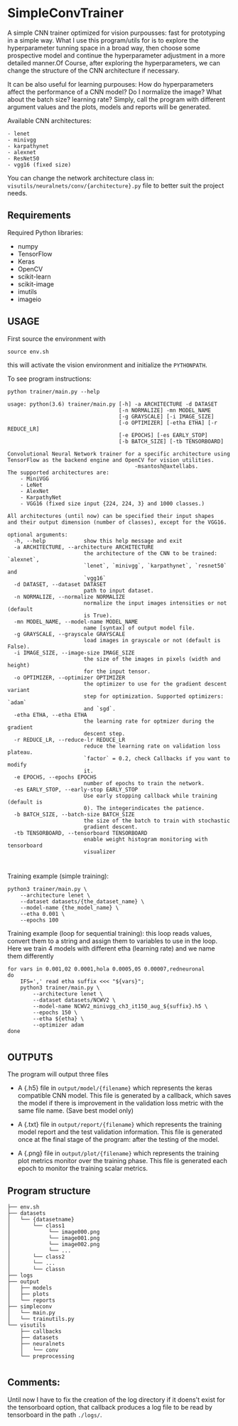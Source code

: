 # SimpleConvTrainer

A simple CNN trainer optimized for vision purpousses: fast for prototyping
in a simple way.
What I use this program/utils for is to explore the hyperparameter tunning space
in a broad way,
then choose some prospective model and continue the hyperparameter adjustment 
in a more detailed manner.Of Course, after exploring the hyperparameters, we can change the structure of the
CNN architecture if necessary.


It can be also useful for learning purpouses: How do hyperparameters affect the
performance of a CNN model? Do I normalize the image? What about the batch size?
learning rate?
Simply, call the program with different argument
values and the plots, models and reports will be generated.


Available CNN architectures:
```
- lenet
- minivgg
- karpathynet
- alexnet
- ResNet50
- vgg16 (fixed size)
```

You can change the network architecture class in:
```visutils/neuralnets/conv/{architecture}.py``` file to better suit the project needs.


## Requirements

Required Python libraries:
+ numpy
+ TensorFlow
+ Keras
+ OpenCV
+ scikit-learn
+ scikit-image
+ imutils
+ imageio

## USAGE
First source the environment with
```
source env.sh
```
this will activate the vision environment and
initialize the `PYTHONPATH`.

To see program instructions:
```
python trainer/main.py --help
````
```
usage: python(3.6) trainer/main.py [-h] -a ARCHITECTURE -d DATASET
                                   [-n NORMALIZE] -mn MODEL_NAME
                                   [-g GRAYSCALE] [-i IMAGE_SIZE]
                                   [-o OPTIMIZER] [-etha ETHA] [-r REDUCE_LR]
                                   [-e EPOCHS] [-es EARLY_STOP]
                                   [-b BATCH_SIZE] [-tb TENSORBOARD]

Convolutional Neural Network trainer for a specific architecture using
TensorFlow as the backend engine and OpenCV for vision utilities.
                                        -msantosh@axtellabs.
The supported architectures are:
    - MiniVGG
    - LeNet
    - AlexNet
    - KarpathyNet
    - VGG16 (fixed size input {224, 224, 3} and 1000 classes.)

All architectures (until now) can be specified their input shapes
and their output dimension (number of classes), except for the VGG16.

optional arguments:
  -h, --help            show this help message and exit
  -a ARCHITECTURE, --architecture ARCHITECTURE
                        the architecture of the CNN to be trained: `alexnet`,
                        `lenet`, `minivgg`, `karpathynet`, `resnet50` and
                        `vgg16`
  -d DATASET, --dataset DATASET
                        path to input dataset.
  -n NORMALIZE, --normalize NORMALIZE
                        normalize the input images intensities or not (default
                        is True).
  -mn MODEL_NAME, --model-name MODEL_NAME
                        name [syntax] of output model file.
  -g GRAYSCALE, --grayscale GRAYSCALE
                        load images in grayscale or not (default is False).
  -i IMAGE_SIZE, --image-size IMAGE_SIZE
                        the size of the images in pixels (width and height)
                        for the input tensor.
  -o OPTIMIZER, --optimizer OPTIMIZER
                        the optimizer to use for the gradient descent variant
                        step for optimization. Supported optimizers: `adam`
                        and `sgd`.
  -etha ETHA, --etha ETHA
                        the learning rate for optmizer during the gradient
                        descent step.
  -r REDUCE_LR, --reduce-lr REDUCE_LR
                        reduce the learning rate on validation loss plateau.
                        `factor` = 0.2, check Callbacks if you want to modify
                        it.
  -e EPOCHS, --epochs EPOCHS
                        number of epochs to train the network.
  -es EARLY_STOP, --early-stop EARLY_STOP
                        Use early stopping callback while training (default is
                        0). The integerindicates the patience.
  -b BATCH_SIZE, --batch-size BATCH_SIZE
                        the size of the batch to train with stochastic
                        gradient descent.
  -tb TENSORBOARD, --tensorboard TENSORBOARD
                        enable weight histogram monitoring with tensorboard
                        visualizer
```

#

Training example (simple training):
```
python3 trainer/main.py \
    --architecture lenet \
    --dataset datasets/{the_dataset_name} \
    --model-name {the_model_name} \
    --etha 0.001 \
    --epochs 100
```

Training example (loop for sequential training):
this loop reads values, convert them to a string and assign them to variables
to use in the loop. Here we train 4 models with different etha (learning rate)
and we name them differently
```
for vars in 0.001,02 0.0001,hola 0.0005,05 0.00007,redneuronal
do
    IFS=',' read etha suffix <<< "${vars}";
    python3 trainer/main.py \
        --architecture lenet \
        --dataset datasets/NCWV2 \
        --model-name NCWV2_minivgg_ch3_it150_aug_${suffix}.h5 \
        --epochs 150 \
        --etha ${etha} \
        --optimizer adam
done
```

#

## OUTPUTS
The program will output three files
+ A {.h5} file in ```output/model/{filename}``` which represents the keras
compatible CNN model. This file is generated by a callback, which saves the model
if there is improvement in the validation loss metric with the same file name.
(Save best model only)

+ A {.txt} file in ```output/report/{filename}``` which represents the training model
report and the test validation information. This file is generated once at fhe final
stage of the program: after the testing of the model.

+ A {.png} file in ```output/plot/{filename}``` which represents the training plot
metrics monitor over the training phase. This file is generated each epoch
to monitor the training scalar metrics.


## Program structure
```
├── env.sh
├── datasets
│   └── {datasetname}
│       └── class1
│            └── image000.png
│            └── image001.png
│            └── image002.png
│            └── ...
│       └── class2
│       └── ...
│       └── classn
├── logs
├── output
│   ├── models
│   ├── plots
│   └── reports
├── simpleconv
│   └── main.py
│   └── trainutils.py
└── visutils
    ├── callbacks
    ├── datasets
    ├── neuralnets
    │   └── conv
    └── preprocessing
```


#
## Comments:
Until now I have to fix the creation of the log directory if it doens't exist
for the tensorboard option, that callback produces a log file to be read by tensorboard
in the path ```./logs/```.
